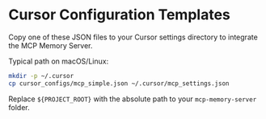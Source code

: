 # Cursor Configuration Templates

Copy one of these JSON files to your Cursor settings directory to integrate the MCP Memory Server.

Typical path on macOS/Linux:
```bash
mkdir -p ~/.cursor
cp cursor_configs/mcp_simple.json ~/.cursor/mcp_settings.json
```

Replace `${PROJECT_ROOT}` with the absolute path to your `mcp-memory-server` folder.
